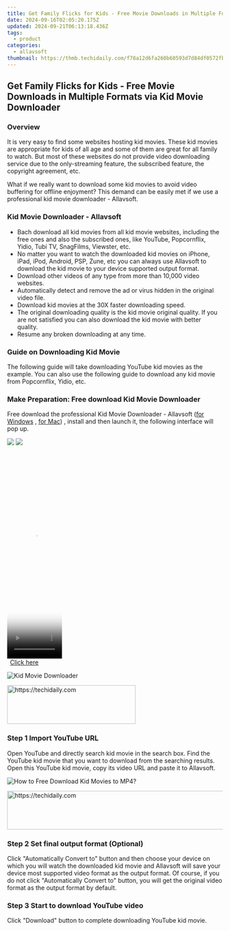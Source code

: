 ```yaml
---
title: Get Family Flicks for Kids - Free Movie Downloads in Multiple Formats via Kid Movie Downloader
date: 2024-09-16T02:05:20.175Z
updated: 2024-09-21T06:13:18.436Z
tags:
  - product
categories:
  - allavsoft
thumbnail: https://thmb.techidaily.com/f78a12d6fa260b60593d7d84df0572fbc03e543ca8c86ab396fe09af56299ebf.jpg
---
```


## Get Family Flicks for Kids - Free Movie Downloads in Multiple Formats via Kid Movie Downloader

### Overview

It is very easy to find some websites hosting kid movies. These kid movies are appropriate for kids of all age and some of them are great for all family to watch. But most of these websites do not provide video downloading service due to the only-streaming feature, the subscribed feature, the copyright agreement, etc.

What if we really want to download some kid movies to avoid video buffering for offline enjoyment? This demand can be easily met if we use a professional kid movie downloader - Allavsoft.

### Kid Movie Downloader - Allavsoft

* Bach download all kid movies from all kid movie websites, including the free ones and also the subscribed ones, like YouTube, Popcornflix, Yidio, Tubi TV, SnagFilms, Viewster, etc.
* No matter you want to watch the downloaded kid movies on iPhone, iPad, iPod, Android, PSP, Zune, etc you can always use Allavsoft to download the kid movie to your device supported output format.
* Download other videos of any type from more than 10,000 video websites.
* Automatically detect and remove the ad or virus hidden in the original video file.
* Download kid movies at the 30X faster downloading speed.
* The original downloading quality is the kid movie original quality. If you are not satisfied you can also download the kid movie with better quality.
* Resume any broken downloading at any time.

### Guide on Downloading Kid Movie

The following guide will take downloading YouTube kid movies as the example. You can also use the following guide to download any kid movie from Popcornflix, Yidio, etc.

### Make Preparation: Free download Kid Movie Downloader

Free download the professional Kid Movie Downloader - Allavsoft ([for Windows](https://tools.techidaily.com/allavsoft/products/) , [for Mac](https://tools.techidaily.com/allavsoft/products/)) , install and then launch it, the following interface will pop up.

[![](https://www.allavsoft.com/how-to/../images/how-to/free-download-win.jpg)](https://tools.techidaily.com/allavsoft/products/) [![](https://www.allavsoft.com/how-to/../images/how-to/free-download-mac.jpg)](https://tools.techidaily.com/allavsoft/products/)

<!-- affiliate ads begin -->
<span id="1976998">
					<video width="128" height="480" style="cursor:pointer"
           poster="//a.impactradius-go.com/display-clicktoplayimage/1976998.png"
           onclick="if(!this.playClicked){this.play();this.setAttribute('controls',true);this.playClicked=true;}">
	   <source src="//a.impactradius-go.com/display-ad/22993-1976998">
	   <img src="//a.impactradius-go.com/display-clicktoplayimage/1976998.png" style="border: none; height: 100%; width: 100%; object-fit: contain">
	</video>
	<div style="width:80px;text-align:center"><a href="javascript:window.open(decodeURIComponent('https%3A%2F%2Fhomestyler.sjv.io%2Fc%2F5597632%2F1976998%2F22993'), '_blank');void(0);">Click here</a></div>
</span>
<img height="0" width="0" src="https://imp.pxf.io/i/5597632/1976998/22993" style="position:absolute;visibility:hidden;" border="0" />
<!-- affiliate ads end -->

![Kid Movie Downloader](https://www.allavsoft.com/how-to/../images/allavsoft/screen-shot-600.jpg)

<!-- affiliate ads begin -->
<a href="https://aligracehair.sjv.io/c/5597632/2047406/19272" target="_top" id="2047406">
  <img src="//a.impactradius-go.com/display-ad/19272-2047406" border="0" alt="https://techidaily.com" width="300" height="90"/>
</a>
<img height="0" width="0" src="https://aligracehair.sjv.io/i/5597632/2047406/19272" style="position:absolute;visibility:hidden;" border="0" />
<!-- affiliate ads end -->

### Step 1 Import YouTube URL

Open YouTube and directly search kid movie in the search box. Find the YouTube kid movie that you want to download from the searching results. Open this YouTube kid movie, copy its video URL and paste it to Allavsoft.

![How to Free Download Kid Movies to MP4?](https://www.allavsoft.com/how-to/../images/how-to/download-rtmp-video/download-rtmp-video.jpg)

<!-- affiliate ads begin -->
<a href="https://unicoeye.pxf.io/c/5597632/2148775/18498" target="_top" id="2148775">
  <img src="//a.impactradius-go.com/display-ad/18498-2148775" border="0" alt="https://techidaily.com" width="728" height="90"/>
</a>
<img height="0" width="0" src="https://unicoeye.pxf.io/i/5597632/2148775/18498" style="position:absolute;visibility:hidden;" border="0" />
<!-- affiliate ads end -->

### Step 2 Set final output format (Optional)

Click "Automatically Convert to" button and then choose your device on which you will watch the downloaded kid movie and Allavsoft will save your device most supported video format as the output format. Of course, if you do not click "Automatically Convert to" button, you will get the original video format as the output format by default.

### Step 3 Start to download YouTube video

Click "Download" button to complete downloading YouTube kid movie.

<ins class="adsbygoogle"
     style="display:block"
     data-ad-format="autorelaxed"
     data-ad-client="ca-pub-7571918770474297"
     data-ad-slot="1223367746"></ins>

<ins class="adsbygoogle"
     style="display:block"
     data-ad-client="ca-pub-7571918770474297"
     data-ad-slot="8358498916"
     data-ad-format="auto"
     data-full-width-responsive="true"></ins>



